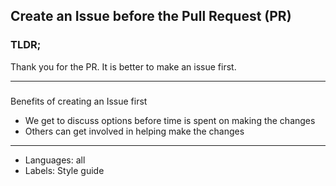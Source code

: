 ## Create an Issue before the Pull Request (PR)

### TLDR;

Thank you for the PR. It is better to make an issue first.

---

### 

Benefits of creating an Issue first

- We get to discuss options before time is spent on making the changes
- Others can get involved in helping make the changes

---

- Languages: all
- Labels: Style guide
